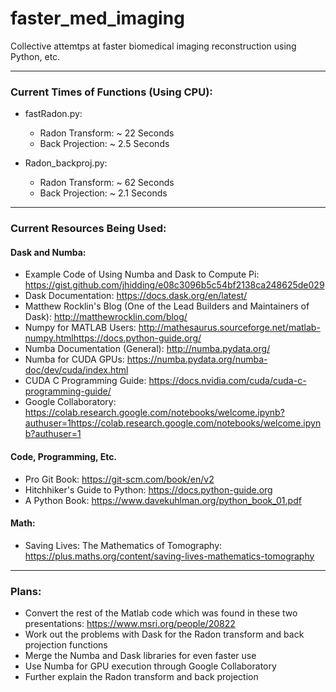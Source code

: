 # faster_med_imaging
Collective attemtps at faster biomedical imaging reconstruction using Python, etc.

***
### Current Times of Functions (Using CPU):
- fastRadon.py:
  + Radon Transform: ~ 22 Seconds
  + Back Projection: ~ 2.5 Seconds

- Radon_backproj.py:
  + Radon Transform: ~ 62 Seconds
  + Back Projection: ~ 2.1 Seconds

***
### Current Resources Being Used:
#### Dask and Numba:
- Example Code of Using Numba and Dask to Compute Pi: https://gist.github.com/jhidding/e08c3096b5c54bf2138ca248625de029
- Dask Documentation: https://docs.dask.org/en/latest/
- Matthew Rocklin's Blog (One of the Lead Builders and Maintainers of Dask): http://matthewrocklin.com/blog/
- Numpy for MATLAB Users: http://mathesaurus.sourceforge.net/matlab-numpy.htmlhttps://docs.python-guide.org/
- Numba Documentation (General): http://numba.pydata.org/
- Numba for CUDA GPUs: https://numba.pydata.org/numba-doc/dev/cuda/index.html
- CUDA C Programming Guide: https://docs.nvidia.com/cuda/cuda-c-programming-guide/
- Google Collaboratory: https://colab.research.google.com/notebooks/welcome.ipynb?authuser=1https://colab.research.google.com/notebooks/welcome.ipynb?authuser=1


#### Code, Programming, Etc.
- Pro Git Book: https://git-scm.com/book/en/v2
- Hitchhiker's Guide to Python: https://docs.python-guide.org
- A Python Book: https://www.davekuhlman.org/python_book_01.pdf

#### Math:
- Saving Lives: The Mathematics of Tomography: https://plus.maths.org/content/saving-lives-mathematics-tomography

***
### Plans:
- Convert the rest of the Matlab code which was found in these two presentations: https://www.msri.org/people/20822
- Work out the problems with Dask for the Radon transform and back projection functions
- Merge the Numba and Dask libraries for even faster use
- Use Numba for GPU execution through Google Collaboratory
- Further explain the Radon transform and back projection
